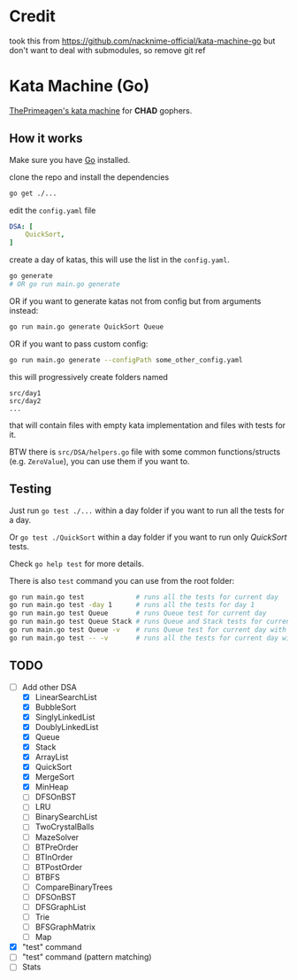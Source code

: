# Credit

took this from https://github.com/nacknime-official/kata-machine-go 
but don't want to deal with submodules, so remove git ref

# Kata Machine (Go)
[ThePrimeagen's kata machine](https://github.com/ThePrimeagen/kata-machine) for **CHAD** gophers.

## How it works
Make sure you have [Go](https://go.dev/doc/install) installed.

clone the repo and install the dependencies

```bash
go get ./...
```

edit the `config.yaml` file
```yaml
DSA: [
    QuickSort,
]
```

create a day of katas, this will use the list in the `config.yaml`.
```bash
go generate
# OR go run main.go generate
```
OR if you want to generate katas not from config but from arguments instead:
```bash
go run main.go generate QuickSort Queue
```
OR if you want to pass custom config:
```bash
go run main.go generate --configPath some_other_config.yaml
```

this will progressively create folders named

```
src/day1
src/day2
...
```

that will contain files with empty kata implementation and files with tests for it.

BTW there is `src/DSA/helpers.go` file with some common functions/structs (e.g. `ZeroValue`), you can use them if you want to.

## Testing
Just run `go test ./...` within a day folder if you want to run all the tests for a day.

Or `go test ./QuickSort` within a day folder if you want to run only *QuickSort* tests.

Check `go help test` for more details.

There is also `test` command you can use from the root folder:
```bash
go run main.go test             # runs all the tests for current day
go run main.go test -day 1      # runs all the tests for day 1
go run main.go test Queue       # runs Queue test for current day
go run main.go test Queue Stack # runs Queue and Stack tests for current day
go run main.go test Queue -v    # runs Queue test for current day with verbose output
go run main.go test -- -v       # runs all the tests for current day with verbose output
```

## TODO
- [ ] Add other DSA
    - [x] LinearSearchList
    - [x] BubbleSort
    - [x] SinglyLinkedList
    - [x] DoublyLinkedList
    - [x] Queue
    - [x] Stack
    - [x] ArrayList
    - [x] QuickSort
    - [x] MergeSort
    - [x] MinHeap
    - [ ] DFSOnBST
    - [ ] LRU
    - [ ] BinarySearchList
    - [ ] TwoCrystalBalls
    - [ ] MazeSolver
    - [ ] BTPreOrder
    - [ ] BTInOrder
    - [ ] BTPostOrder
    - [ ] BTBFS
    - [ ] CompareBinaryTrees
    - [ ] DFSOnBST
    - [ ] DFSGraphList
    - [ ] Trie
    - [ ] BFSGraphMatrix
    - [ ] Map
- [x] "test" command
- [ ] "test" command (pattern matching)
- [ ] Stats
